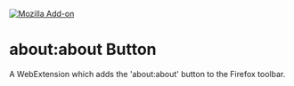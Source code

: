 [![Mozilla Add-on](https://img.shields.io/amo/v/firefox-about-button.svg)](https://addons.mozilla.org/en-US/firefox/addon/firefox-about-button/)

about:about Button
==========================

A WebExtension which adds the 'about:about' button to the Firefox toolbar.
